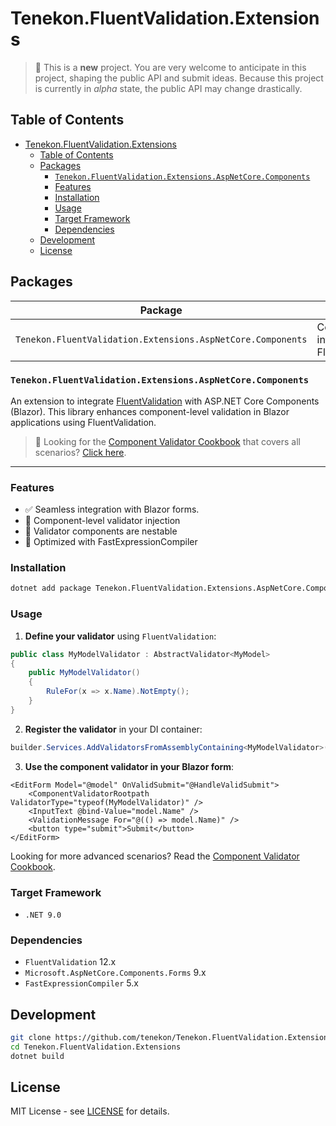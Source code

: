 # Tenekon.FluentValidation.Extensions

> :construction: This is a **new** project. You are very welcome to anticipate in this project, shaping the public API and submit ideas. Because this project is currently in _alpha_ state, the public API may change drastically.

## Table of Contents

- [Tenekon.FluentValidation.Extensions](#tenekonfluentvalidationextensions)
  - [Table of Contents](#table-of-contents)
  - [Packages](#packages)
    - [`Tenekon.FluentValidation.Extensions.AspNetCore.Components`](#tenekonfluentvalidationextensionsaspnetcorecomponents)
    - [Features](#features)
    - [Installation](#installation)
    - [Usage](#usage)
    - [Target Framework](#target-framework)
    - [Dependencies](#dependencies)
  - [Development](#development)
  - [License](#license)

## Packages 

| Package                                                     | Description                                  |
| ----------------------------------------------------------- | -------------------------------------------- |
| `Tenekon.FluentValidation.Extensions.AspNetCore.Components` | Core Blazor integration for FluentValidation |

### `Tenekon.FluentValidation.Extensions.AspNetCore.Components`

An extension to integrate [FluentValidation](https://fluentvalidation.net/) with ASP.NET Core Components (Blazor). This library enhances component-level validation in Blazor applications using FluentValidation.

> :open_book: Looking for the [Component Validator Cookbook](src/Tenekon.FluentValidation.Extensions.AspNetCore.Components/COOKBOOK.md) that covers all scenarios? [Click here](src/Tenekon.FluentValidation.Extensions.AspNetCore.Components/COOKBOOK.md).

---

### Features

- ✅ Seamless integration with Blazor forms.
- 🔁 Component-level validator injection
- 🧩 Validator components are nestable
- 🚀 Optimized with FastExpressionCompiler

### Installation

```bash
dotnet add package Tenekon.FluentValidation.Extensions.AspNetCore.Components
```

### Usage

1. **Define your validator** using `FluentValidation`:

```csharp
public class MyModelValidator : AbstractValidator<MyModel>
{
    public MyModelValidator()
    {
        RuleFor(x => x.Name).NotEmpty();
    }
}
```

2. **Register the validator** in your DI container:

```csharp
builder.Services.AddValidatorsFromAssemblyContaining<MyModelValidator>();
```

3. **Use the component validator in your Blazor form**:

```razor
<EditForm Model="@model" OnValidSubmit="@HandleValidSubmit">
    <ComponentValidatorRootpath ValidatorType="typeof(MyModelValidator)" />
    <InputText @bind-Value="model.Name" />
    <ValidationMessage For="@(() => model.Name)" />
    <button type="submit">Submit</button>
</EditForm>
```

Looking for more advanced scenarios? Read the [Component Validator Cookbook](src/Tenekon.FluentValidation.Extensions.AspNetCore.Components/COOKBOOK.md).

### Target Framework

* `.NET 9.0`

### Dependencies

* `FluentValidation` 12.x
* `Microsoft.AspNetCore.Components.Forms` 9.x
* `FastExpressionCompiler` 5.x

## Development

```bash
git clone https://github.com/tenekon/Tenekon.FluentValidation.Extensions.git
cd Tenekon.FluentValidation.Extensions
dotnet build
```

## License

MIT License - see [LICENSE](LICENSE) for details.